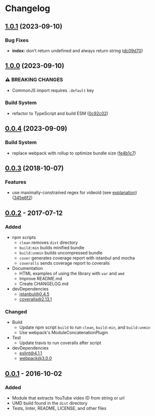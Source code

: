 # Changelog

## [1.0.1](https://github.com/remarkablemark/youtube-video-id/compare/v1.0.0...v1.0.1) (2023-09-10)


### Bug Fixes

* **index:** don't return undefined and always return string ([dc09d70](https://github.com/remarkablemark/youtube-video-id/commit/dc09d707d68f78eea09ceed5c3650d8fe9978b7c))

## [1.0.0](https://github.com/remarkablemark/youtube-video-id/compare/v0.0.4...v1.0.0) (2023-09-10)


### ⚠ BREAKING CHANGES

* CommonJS import requires `.default` key

### Build System

* refactor to TypeScript and build ESM ([0c92c02](https://github.com/remarkablemark/youtube-video-id/commit/0c92c026b018b616316b1187c1cda3f162e1c4c9))

## [0.0.4](https://github.com/remarkablemark/youtube-video-id/compare/v0.0.3...v0.0.4) (2023-09-09)


### Build System

* replace webpack with rollup to optimize bundle size ([fe4b1c7](https://github.com/remarkablemark/youtube-video-id/commit/fe4b1c78fb8549e9b43a3d0472315e48b2d221c4))

## [0.0.3](https://github.com/remarkablemark/youtube-video-id/compare/v0.0.2...v0.0.3) (2018-10-07)

### Features

- use maximally-constrained regex for videoId (see [explanation](https://webapps.stackexchange.com/questions/54443/format-for-id-of-youtube-video/101153#101153)) ([345e6f2](https://github.com/remarkablemark/youtube-video-id/commit/345e6f2))

## [0.0.2](https://github.com/remarkablemark/youtube-video-id/compare/v0.0.1...v0.0.2) - 2017-07-12

### Added

- npm scripts
  - `clean` removes `dist` directory
  - `build:min` builds minified bundle
  - `build:unmin` builds uncompressed bundle
  - `cover` generates coverage report with istanbul and mocha
  - `coveralls` sends coverage report to coveralls
- Documentation
  - HTML examples of using the library with `var` and `amd`
  - Improve README.md
  - Create CHANGELOG.md
- devDependencies
  - istanbul@0.4.5
  - coveralls@2.13.1

### Changed

- Build
  - Update npm script `build` to run `clean`, `build:min`, and `build:unmin`
  - Use webpack's ModuleConcatenationPlugin
- Test
  - Update travis to run coveralls after script
- devDependencies
  - eslint@4.1.1
  - webpack@3.0.0

## [0.0.1](https://github.com/remarkablemark/youtube-video-id/tree/v0.0.1) - 2016-10-02

### Added

- Module that extracts YouTube video ID from string or url
- UMD build found in the `dist` directory
- Tests, linter, README, LICENSE, and other files
